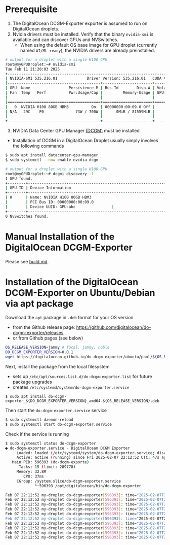# Prerequisite

1. The DigitalOcean DCGM-Exporter exporter is assumed to run on DigitalOcean droplets.
2. Nvidia drivers must be installed. Verify that the binary `nvidia-smi` is available and can discover GPUs and NVSwitches.
   - When using the default OS base image for GPU droplet (currently named `AI/ML ready`), the NVIDIA drivers are already preinstalled.

```bash
# output for a droplet with a single H100 GPU
root@myGPUDroplet:~# nvidia-smi
Tue Feb 11 21:20:03 2025
+---------------------------------------------------------------------------------------+
| NVIDIA-SMI 535.216.01             Driver Version: 535.216.01   CUDA Version: 12.2     |
|-----------------------------------------+----------------------+----------------------+
| GPU  Name                 Persistence-M | Bus-Id        Disp.A | Volatile Uncorr. ECC |
| Fan  Temp   Perf          Pwr:Usage/Cap |         Memory-Usage | GPU-Util  Compute M. |
|                                         |                      |               MIG M. |
|=========================================+======================+======================|
|   0  NVIDIA H100 80GB HBM3          On  | 00000000:00:09.0 Off |                    0 |
| N/A   29C    P0              73W / 700W |      0MiB / 81559MiB |      0%      Default |
|                                         |                      |             Disabled |
+-----------------------------------------+----------------------+----------------------+
```

3. NVIDIA Data Center GPU Manager [(DCGM)](https://developer.nvidia.com/dcgm) must be installed
- Installation of DCGM in a DigitalOcean Droplet usually simply involves the following commands
```bash
$ sudo apt install datacenter-gpu-manager
$ sudo systemctl --now enable nvidia-dcgm

# output for a droplet with a single H100 GPU
root@myGPUDroplet:~# dcgmi discovery -l
1 GPU found.
+--------+----------------------------------------------------------------------+
| GPU ID | Device Information                                                   |
+--------+----------------------------------------------------------------------+
| 0      | Name: NVIDIA H100 80GB HBM3                                          |
|        | PCI Bus ID: 00000000:00:09.0                                         |
|        | Device UUID: GPU-abc                |
+--------+----------------------------------------------------------------------+
0 NvSwitches found.
```

# Manual Installation of the DigitalOcean DCGM-Exporter

Please see [build.md](build.md).

# Installation of the DigitalOcean DCGM-Exporter on Ubuntu/Debian via apt package
Download the `apt` package in `.deb` format for your OS version 
- from the Github release page: https://github.com/digitalocean/do-dcgm-exporter/releases
- or from Github pages (see below)
```bash
OS_RELEASE_VERSION=jammy # focal, jammy, noble
DO_DCGM_EXPORTER_VERSION=0.0.1
wget https://digitalocean.github.io/do-dcgm-exporter/ubuntu/pool/${OS_RELEASE_VERSION}/do-dcgm-exporter_${DO_DCGM_EXPORTER_VERSION}_amd64-${OS_RELEASE_VERSION}.deb
```

Next, install the package from the local filesystem
- sets up `/etc/apt/sources.list.d/do-dcgm-exporter.list` for future package upgrades
- creates `/etc/systemd/system/do-dcgm-exporter.service`
```
$ sudo apt install do-dcgm-exporter_${DO_DCGM_EXPORTER_VERSION}_amd64-${OS_RELEASE_VERSION}.deb
```

Then start the `do-dcgm-exporter.service` service

```bash
$ sudo systemctl daemon-reload
$ sudo systemctl start do-dcgm-exporter.service
```

Check if the service is running

```bash
$ sudo systemctl status do-dcgm-exporter
● do-dcgm-exporter.service - DigitalOcean DCGM Exporter
     Loaded: loaded (/etc/systemd/system/do-dcgm-exporter.service; disabled; vendor preset: enabled)
     Active: active (running) since Fri 2025-02-07 22:12:52 UTC; 47s ago
   Main PID: 596393 (do-dcgm-exporte)
      Tasks: 15 (limit: 289778)
     Memory: 32.8M
        CPU: 37ms
     CGroup: /system.slice/do-dcgm-exporter.service
             └─596393 /opt/digitalocean/bin/do-dcgm-exporter

Feb 07 22:12:52 my-droplet do-dcgm-exporter[596393]: time="2025-02-07T22:12:52Z" level=info msg="Initializing system entities of type: NvSwitch"
Feb 07 22:12:52 my-droplet do-dcgm-exporter[596393]: time="2025-02-07T22:12:52Z" level=info msg="Not collecting NvSwitch metrics: no switches to monitor"
Feb 07 22:12:52 my-droplet do-dcgm-exporter[596393]: time="2025-02-07T22:12:52Z" level=info msg="Initializing system entities of type: NvLink"
Feb 07 22:12:52 my-droplet do-dcgm-exporter[596393]: time="2025-02-07T22:12:52Z" level=info msg="Not collecting NvLink metrics: no switches to monitor"
Feb 07 22:12:52 my-droplet do-dcgm-exporter[596393]: time="2025-02-07T22:12:52Z" level=info msg="Not collecting CPU metrics: no fields to watch for devi>
Feb 07 22:12:52 my-droplet do-dcgm-exporter[596393]: time="2025-02-07T22:12:52Z" level=info msg="Not collecting CPU Core metrics: no fields to watch for>
Feb 07 22:12:52 my-droplet do-dcgm-exporter[596393]: time="2025-02-07T22:12:52Z" level=info msg="Pipeline starting"
Feb 07 22:12:52 my-droplet do-dcgm-exporter[596393]: time="2025-02-07T22:12:52Z" level=info msg="Starting webserver"
Feb 07 22:12:52 my-droplet do-dcgm-exporter[596393]: time="2025-02-07T22:12:52Z" level=info msg="Listening on" address="[::]:9401"
Feb 07 22:12:52 my-droplet do-dcgm-exporter[596393]: time="2025-02-07T22:12:52Z" level=info msg="TLS is disabled." address="[::]:9401" http2=false
```